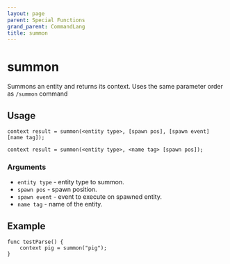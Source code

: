 ```yaml
---
layout: page
parent: Special Functions
grand_parent: CommandLang
title: summon
---
```


# summon

Summons an entity and returns its context. Uses the same parameter order as `/summon` command

## Usage

```
context result = summon(<entity type>, [spawn pos], [spawn event] [name tag]);
```

```
context result = summon(<entity type>, <name tag> [spawn pos]);
```

### Arguments

* `entity type` - entity type to summon.
* `spawn pos` - spawn position.
* `spawn event` - event to execute on spawned entity.
* `name tag` - name of the entity.

## Example

```
func testParse() {
    context pig = summon("pig");
}
```
